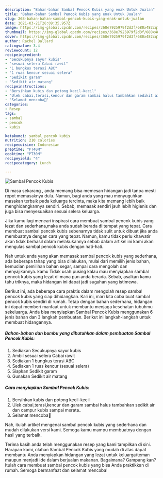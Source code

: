 ```yaml
---
description: "Bahan-bahan Sambal Pencok Kubis yang enak Untuk Jualan"
title: "Bahan-bahan Sambal Pencok Kubis yang enak Untuk Jualan"
slug: 268-bahan-bahan-sambal-pencok-kubis-yang-enak-untuk-jualan
date: 2021-03-21T20:09:35.957Z
image: https://img-global.cpcdn.com/recipes/368e7925979f2d3f/680x482cq70/sambal-pencok-kubis-foto-resep-utama.jpg
thumbnail: https://img-global.cpcdn.com/recipes/368e7925979f2d3f/680x482cq70/sambal-pencok-kubis-foto-resep-utama.jpg
cover: https://img-global.cpcdn.com/recipes/368e7925979f2d3f/680x482cq70/sambal-pencok-kubis-foto-resep-utama.jpg
author: Rachel Ballard
ratingvalue: 3.4
reviewcount: 12
recipeingredient:
- "Secukupnya sayur kubis"
- "sesuai selera Cabai rawit"
- "1 bungkus terasi ABC"
- "1 ruas kencur sesuai selera"
- "Sedikit garam"
- "Sedikit air matang"
recipeinstructions:
- "Bersihkan kubis dan potong kecil-kecil"
- "Ulek cabai,terasi,kencur dan garam sambai halus tambahkan sedikit air dan campur kubis sampai merata.."
- "Selamat mencoba🤗"
categories:
- Resep
tags:
- sambal
- pencok
- kubis

katakunci: sambal pencok kubis 
nutrition: 210 calories
recipecuisine: Indonesian
preptime: "PT40M"
cooktime: "PT30M"
recipeyield: "4"
recipecategory: Lunch

---
```



![Sambal Pencok Kubis](https://img-global.cpcdn.com/recipes/368e7925979f2d3f/680x482cq70/sambal-pencok-kubis-foto-resep-utama.jpg)

Di masa  sekarang , anda memang bisa memesan hidangan jadi tanpa mesti repot memasaknya dulu. Namun, bagi anda yang mau menyuguhkan masakan terbaik pada keluarga tercinta, maka kita memang lebih baik menghidangkannya sendiri. Sebab, memasak sendiri jauh lebih higienis dan juga bisa menyesuaikan sesuai selera keluarga.

Jika kamu lagi mencari inspirasi cara membuat sambal pencok kubis yang lezat dan sederhana,maka anda sudah berada di tempat yang tepat. Cara membuat sambal pencok kubis  sebenarnya tidak sulit untuk dibuat jika anda membuatnya dengan cara yang tepat. Namun, kamu tidak perlu khawatir akan tidak berhasil dalam melakukannya 
sebab dalam artikel ini kami akan mengulas sambal pencok kubis dengan hati-hati.  



Nah untuk anda yang akan memasak sambal pencok kubis yang sederhana, ada beberapa tahap yang bisa dilakukan, mulai dari memilih jenis bahan, kemudian pemilihan bahan segar, sampai cara mengolah dan menyajikannya. kamu Tidak usah pusing kalau mau menyiapkan sambal pencok kubis yang lezat di mana pun anda berada. Sebab, asalkan kamu  tahu triknya, maka hidangan ini dapat jadi suguhan yang istimewa.

Berikut ini, ada beberapa cara praktis  dalam mengolah resep sambal pencok kubis yang siap dihidangkan. Kali ini, mari kita coba buat sambal pencok kubis sendiri di rumah. Tetap dengan bahan sederhana, hidangan ini dapat memberi manfaat untuk membantu menjaga kesehatan tubuhmu sekeluarga. Anda bisa menyiapkan Sambal Pencok Kubis menggunakan 6 jenis bahan dan 3 langkah pembuatan. Berikut ini langkah-langkah untuk membuat hidangannya.

<!--inarticleads1-->

##### Bahan-bahan dan bumbu yang dibutuhkan dalam pembuatan Sambal Pencok Kubis:

1. Sediakan Secukupnya sayur kubis
1. Ambil sesuai selera Cabai rawit
1. Sediakan 1 bungkus terasi ABC
1. Sediakan 1 ruas kencur (sesuai selera)
1. Siapkan Sedikit garam
1. Gunakan Sedikit air matang




<!--inarticleads2-->

##### Cara menyiapkan Sambal Pencok Kubis:

1. Bersihkan kubis dan potong kecil-kecil
1. Ulek cabai,terasi,kencur dan garam sambai halus tambahkan sedikit air dan campur kubis sampai merata..
1. Selamat mencoba🤗




Nah, itulah artikel mengenai  sambal pencok kubis  yang sederhana dan mudah dilakukan versi kami. Semoga kamu mampu membuatnya dengan hasil yang terbaik. 

Terima kasih anda telah menggunakan resep yang kami tampilkan di sini. Harapan kami, olahan  Sambal Pencok Kubis yang mudah di atas dapat membantu Anda menyiapkan hidangan yang lezat untuk keluarga/teman maupun menjadi ide dalam berjualan makanan. Bagaimana? Gampang kan? Itulah cara membuat sambal pencok kubis yang bisa Anda praktikkan di rumah. Semoga bermanfaat dan selamat mencoba!

